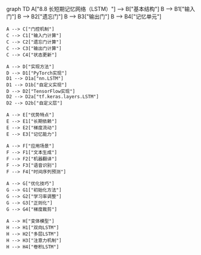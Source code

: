 graph TD
    A["8.8 长短期记忆网络（LSTM）"] --> B["基本结构"]
    B --> B1["输入门"]
    B --> B2["遗忘门"]
    B --> B3["输出门"]
    B --> B4["记忆单元"]
    
    A --> C["门控机制"]
    C --> C1["输入门计算"]
    C --> C2["遗忘门计算"]
    C --> C3["输出门计算"]
    C --> C4["状态更新"]
    
    A --> D["实现方法"]
    D --> D1["PyTorch实现"]
    D1 --> D1a["nn.LSTM"]
    D1 --> D1b["自定义实现"]
    D --> D2["TensorFlow实现"]
    D2 --> D2a["tf.keras.layers.LSTM"]
    D2 --> D2b["自定义层"]
    
    A --> E["优势特点"]
    E --> E1["长期依赖"]
    E --> E2["梯度流动"]
    E --> E3["记忆能力"]
    
    A --> F["应用场景"]
    F --> F1["文本生成"]
    F --> F2["机器翻译"]
    F --> F3["语音识别"]
    F --> F4["时间序列预测"]
    
    A --> G["优化技巧"]
    G --> G1["初始化方法"]
    G --> G2["学习率调整"]
    G --> G3["正则化"]
    G --> G4["梯度裁剪"]
    
    A --> H["变体模型"]
    H --> H1["双向LSTM"]
    H --> H2["多层LSTM"]
    H --> H3["注意力机制"]
    H --> H4["卷积LSTM"] 